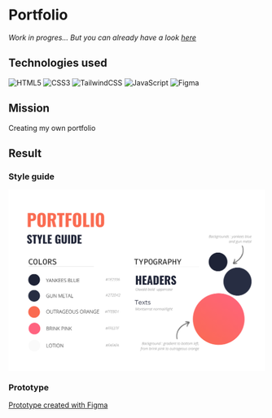 # Portfolio

_Work in progres... But you can already have a look [here](https://eliseprts.github.io/portfolio/)_

## Technologies used

![HTML5](https://img.shields.io/badge/html5-%23E34F26.svg?style=for-the-badge&logo=html5&logoColor=white)
![CSS3](https://img.shields.io/badge/css3-%231572B6.svg?style=for-the-badge&logo=css3&logoColor=white)
![TailwindCSS](https://img.shields.io/badge/tailwindcss-%2338B2AC.svg?style=for-the-badge&logo=tailwind-css&logoColor=white)
![JavaScript](https://img.shields.io/badge/javascript-%23323330.svg?style=for-the-badge&logo=javascript&logoColor=%23F7DF1E)
![Figma](https://img.shields.io/badge/figma-%23F24E1E.svg?style=for-the-badge&logo=figma&logoColor=white)

## Mission

Creating my own portfolio

## Result

### Style guide

<div style="display:flex;justify-content:center;align-items:center">
  <img src="./assets/style_guide.png" style="width:700px">
 </div>

### Prototype

[Prototype created with Figma](https://www.figma.com/file/C2Xr0J2ekygGK9yaLaLiL7/Portfolio?node-id=38%3A2)
